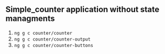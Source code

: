 ## Simple_counter application without state managments

1. `ng g c counter/counter`
2. `ng g c counter/counter-output`
3. `ng g c counter/counter-buttons`